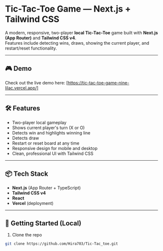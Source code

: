 # Tic-Tac-Toe Game — Next.js + Tailwind CSS

A modern, responsive, two-player **local Tic-Tac-Toe** game built with **Next.js (App Router)** and **Tailwind CSS v4**.  
Features include detecting wins, draws, showing the current player, and restart/reset functionality.

---

## 🎮 Demo
Check out the live demo here: [https://tic-tac-toe-game-nine-lilac.vercel.app/]

---

## 🛠 Features
- Two-player local gameplay  
- Shows current player's turn (X or O)  
- Detects win and highlights winning line  
- Detects draw  
- Restart or reset board at any time  
- Responsive design for mobile and desktop  
- Clean, professional UI with Tailwind CSS  

---

## 📦 Tech Stack
- **Next.js** (App Router + TypeScript)  
- **Tailwind CSS v4**  
- **React**  
- **Vercel** (deployment)

---

## 🚀 Getting Started (Local)
1. Clone the repo
```bash
git clone https://github.com/Hira703/Tic-Tac_toe.git
```
